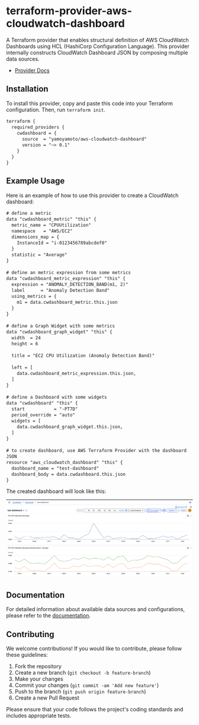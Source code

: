# terraform-provider-aws-cloudwatch-dashboard

A Terraform provider that enables structural definition of AWS CloudWatch Dashboards using HCL (HashiCorp Configuration Language). This provider internally constructs CloudWatch Dashboard JSON by composing multiple data sources.

- [Provider Docs](https://registry.terraform.io/providers/yamoyamoto/cwdashboard/latest/docs)

## Installation

To install this provider, copy and paste this code into your Terraform configuration. Then, run `terraform init`.

```hcl
terraform {
  required_providers {
    cwdashboard = {
      source  = "yamoyamoto/aws-cloudwatch-dashboard"
      version = "~> 0.1"
    }
  }
}
```

## Example Usage

Here is an example of how to use this provider to create a CloudWatch dashboard:

```hcl
# define a metric
data "cwdashboard_metric" "this" {
  metric_name = "CPUUtilization"
  namespace   = "AWS/EC2"
  dimensions_map = {
    InstanceId = "i-0123456789abcdef0"
  }
  statistic = "Average"
}

# define an metric expression from some metrics
data "cwdashboard_metric_expression" "this" {
  expression = "ANOMALY_DETECTION_BAND(m1, 2)"
  label      = "Anomaly Detection Band"
  using_metrics = {
    m1 = data.cwdashboard_metric.this.json
  }
}

# define a Graph Widget with some metrics
data "cwdashboard_graph_widget" "this" {
  width  = 24
  height = 6

  title = "EC2 CPU Utilization (Anomaly Detection Band)"

  left = [
    data.cwdashboard_metric_expression.this.json,
  ]
}

# define a Dashboard with some widgets
data "cwdashboard" "this" {
  start           = "-PT7D"
  period_override = "auto"
  widgets = [
    data.cwdashboard_graph_widget.this.json,
  ]
}

# to create dashboard, use AWS Terraform Provider with the dashboard JSON
resource "aws_cloudwatch_dashboard" "this" {
  dashboard_name = "test-dashboard"
  dashboard_body = data.cwdashboard.this.json
}
```

The created dashboard will look like this:

![Example Dashboard](assets/example-dashboard.png)

## Documentation

For detailed information about available data sources and configurations, please refer to the [documentation](https://registry.terraform.io/providers/yamoyamoto/cwdashboard/latest/docs/data-sources/cwdashboard).

## Contributing

We welcome contributions! If you would like to contribute, please follow these guidelines:

1. Fork the repository
2. Create a new branch (`git checkout -b feature-branch`)
3. Make your changes
4. Commit your changes (`git commit -am 'Add new feature'`)
5. Push to the branch (`git push origin feature-branch`)
6. Create a new Pull Request

Please ensure that your code follows the project's coding standards and includes appropriate tests.
